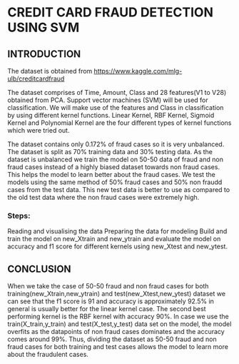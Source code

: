 # CREDIT CARD FRAUD DETECTION USING SVM
## INTRODUCTION
The dataset is obtained from https://www.kaggle.com/mlg-ulb/creditcardfraud

The dataset comprises of Time, Amount, Class and 28 features(V1 to V28) obtained from PCA. Support vector machines (SVM) will be used for classification. We will make use of the features and Class in classification by using different kernel functions. Linear Kernel, RBF Kernel, Sigmoid Kernel and Polynomial Kernel are the four different types of kernel functions which were tried out.

The dataset contains only 0.172% of fraud cases so it is very unbalanced. The dataset is split as 70% training data and 30% testing data. As the dataset is unbalanced we train the model on 50-50 data of fraud and non fraud cases instead of a highly biased dataset towards non fraud cases. This helps the model to learn better about the fraud cases. We test the models using the same method of 50% fraud cases and 50% non fraudd cases from the test data. This new test data is better to use as compared to the old test data where the non fraud cases were extremely high.


### Steps:
Reading and visualising the data
Preparing the data for modeling
Build and train the model on new_Xtrain and new_ytrain and evaluate the model on accuracy and f1 score for different kernels using new_Xtest and new_ytest.


## CONCLUSION
When we take the case of 50-50 fraud and non fraud cases for both training(new_Xtrain,new_ytrain) and test(new_Xtest,new_ytest) dataset we can see that the f1 score is 91 and accuracy is approximately 92.5% in general is usually better for the linear kernel case. The second best performing kernel is the RBF kernel with accuracy 90%.
In case we use the train(X_train,y_train) and test(X_test,y_test) data set on the model, the model overfits as the datapoints of non fraud cases dominates and the accuracy comes around 99%. Thus, dividing the dataset as 50-50 fraud and non fraud cases for both training and test cases allows the model to learn more about the fraudulent cases.
